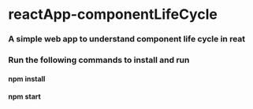 # reactApp-componentLifeCycle
### A simple web app to understand component life cycle in reat
### Run the following commands to install and run
#### npm install
#### npm start

